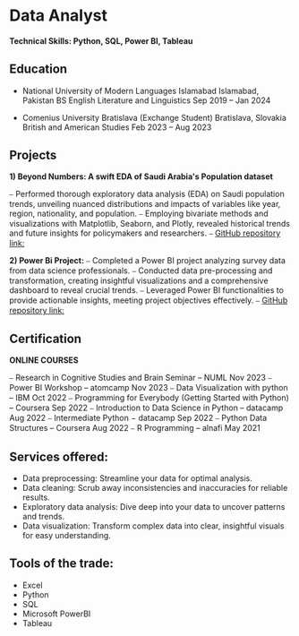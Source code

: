 # Data Analyst 

#### Technical Skills: Python, SQL, Power BI, Tableau 

## Education
- National University of Modern Languages Islamabad Islamabad, Pakistan
 BS English Literature and Linguistics Sep 2019 – Jan 2024
 
- Comenius University Bratislava (Exchange Student) Bratislava, Slovakia
British and American Studies Feb 2023 – Aug 2023

## Projects 
 **1) Beyond Numbers: A swift EDA of Saudi Arabia's Population dataset**

⎯ Performed thorough exploratory data analysis (EDA) on Saudi population trends, unveiling nuanced 
distributions and impacts of variables like year, region, nationality, and population.
⎯ Employing bivariate methods and visualizations with Matplotlib, Seaborn, and Plotly, revealed historical 
trends and future insights for policymakers and researchers.
⎯ [GitHub repository link:](https://github.com/Salman072-github/Saudi-Arabi-Population-Data-Swift-EDA.git)

 **2) Power Bi Project:**
⎯ Completed a Power BI project analyzing survey data from data science professionals.
⎯ Conducted data pre-processing and transformation, creating insightful visualizations and a 
comprehensive dashboard to reveal crucial trends.
⎯ Leveraged Power BI functionalities to provide actionable insights, meeting project objectives effectively.
⎯ [GitHub repository link:](https://github.com/Salman072-github/Power-BI.git)

## Certification
**ONLINE COURSES**

⎯ Research in Cognitive Studies and Brain Seminar – NUML Nov 2023
⎯ Power BI Workshop – atomcamp Nov 2023
⎯ Data Visualization with python – IBM Oct 2022
⎯ Programming for Everybody (Getting Started with Python) – Coursera Sep 2022
⎯ Introduction to Data Science in Python – datacamp Aug 2022
⎯ Intermediate Python − datacamp Sep 2022
⎯ Python Data Structures – Coursera Aug 2022
⎯ R Programming – alnafi May 2021

## Services offered:

- Data preprocessing: Streamline your data for optimal analysis.
- Data cleaning: Scrub away inconsistencies and inaccuracies for reliable results.
- Exploratory data analysis: Dive deep into your data to uncover patterns and trends.
- Data visualization: Transform complex data into clear, insightful visuals for easy understanding.

## Tools of the trade:

- Excel
- Python 
- SQL
- Microsoft PowerBI
- Tableau
